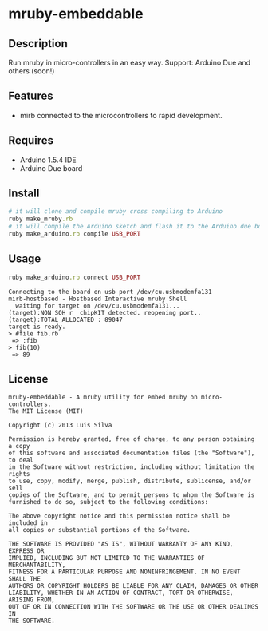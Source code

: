 mruby-embeddable
=========

## Description

Run mruby in micro-controllers in an easy way. Support: Arduino Due and others (soon!) 

## Features

* mirb connected to the microcontrollers to rapid development.

## Requires

* Arduino 1.5.4 IDE
* Arduino Due board

## Install

```ruby
# it will clone and compile mruby cross compiling to Arduino
ruby make_mruby.rb
# it will compile the Arduino sketch and flash it to the Arduino due board
ruby make_arduino.rb compile USB_PORT
```

## Usage
```ruby
ruby make_arduino.rb connect USB_PORT
```

```shell
Connecting to the board on usb port /dev/cu.usbmodemfa131
mirb-hostbased - Hostbased Interactive mruby Shell
  waiting for target on /dev/cu.usbmodemfa131...
(target):NON SOH r  chipKIT detected. reopening port..
(target):TOTAL_ALLOCATED : 89047
target is ready.
> #file fib.rb
 => :fib
> fib(10)
 => 89
```

## License

```
mruby-embeddable - A mruby utility for embed mruby on micro-controllers.
The MIT License (MIT)

Copyright (c) 2013 Luis Silva

Permission is hereby granted, free of charge, to any person obtaining a copy
of this software and associated documentation files (the "Software"), to deal
in the Software without restriction, including without limitation the rights
to use, copy, modify, merge, publish, distribute, sublicense, and/or sell
copies of the Software, and to permit persons to whom the Software is
furnished to do so, subject to the following conditions:

The above copyright notice and this permission notice shall be included in
all copies or substantial portions of the Software.

THE SOFTWARE IS PROVIDED "AS IS", WITHOUT WARRANTY OF ANY KIND, EXPRESS OR
IMPLIED, INCLUDING BUT NOT LIMITED TO THE WARRANTIES OF MERCHANTABILITY,
FITNESS FOR A PARTICULAR PURPOSE AND NONINFRINGEMENT. IN NO EVENT SHALL THE
AUTHORS OR COPYRIGHT HOLDERS BE LIABLE FOR ANY CLAIM, DAMAGES OR OTHER
LIABILITY, WHETHER IN AN ACTION OF CONTRACT, TORT OR OTHERWISE, ARISING FROM,
OUT OF OR IN CONNECTION WITH THE SOFTWARE OR THE USE OR OTHER DEALINGS IN
THE SOFTWARE.
```